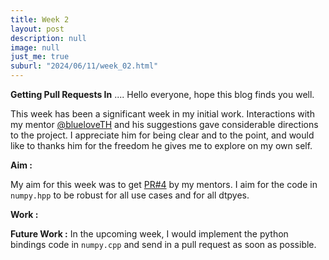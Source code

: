 ```yaml
---
title: Week 2
layout: post
description: null
image: null
just_me: true
suburl: "2024/06/11/week_02.html"
---
```

**Getting Pull Requests In**
.... Hello everyone, hope this blog finds you well.

This week has been a significant week in my initial work. Interactions with my mentor [@blueloveTH](https://github.com/blueloveTH) and his suggestions gave considerable directions to the project.
I appreciate him for being clear and to the point, and would like to thanks him for the freedom he gives me to explore on my own self.

**Aim :**

My aim for this week was to get [PR#4](https://github.com/pocketpy/gsoc-2024-dev/pull/4) by my mentors. I aim for the code in `numpy.hpp` to be robust for all use cases and for all dtpyes. 

**Work :**


**Future Work :**
In the upcoming week, I would implement the python bindings code in `numpy.cpp` and send in a pull request as soon as possible.
